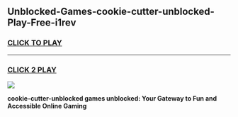 
## Unblocked-Games-cookie-cutter-unblocked-Play-Free-i1rev
<h3>
<a href="https://premium76.site?title=cookie-cutter-unblocked&ref=21A">CLICK TO PLAY</a></h3>
<hr>

<h3>
<a href="https://premium76.site?title=cookie-cutter-unblocked&ref=21A">CLICK 2 PLAY</a>
  
</h3>

<a href="https://premium76.site?title=cookie-cutter-unblocked&ref=21A"><img src="https://clearcache.store/games.png"></a>


**cookie-cutter-unblocked games unblocked: Your Gateway to Fun and Accessible Online Gaming**
